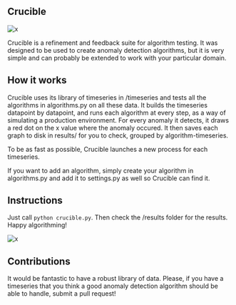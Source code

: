 ## Crucible

![x](https://raw.github.com/astanway/crucible/master/metalworker.jpg)

Crucible is a refinement and feedback suite for algorithm testing. It was
designed to be used to create anomaly detection algorithms, but it is very
simple and can probably be extended to work with your particular domain.

## How it works

Crucible uses its library of timeseries in /timeseries and tests all the
algorithms in algorithms.py on all these data. It builds the timeseries
datapoint by datapoint, and runs each algorithm at every step, as a way of
simulating a production environment. For every anomaly it detects, it draws a
red dot on the x value where the anomaly occured. It then saves each graph to
disk in results/ for you to check, grouped by algorithm-timeseries.

To be as fast as possible, Crucible launches a new process for each timeseries.

If you want to add an algorithm, simply create your algorithm in algorithms.py
and add it to settings.py as well so Crucible can find it.

## Instructions

Just call `python crucible.py`. Then check the /results folder for the results.
Happy algorithming!

![x](https://raw.github.com/astanway/crucible/master/example.jpg)

## Contributions

It would be fantastic to have a robust library of data. Please, if you have a
timeseries that you think a good anomaly detection algorithm should be able to
handle, submit a pull request!
